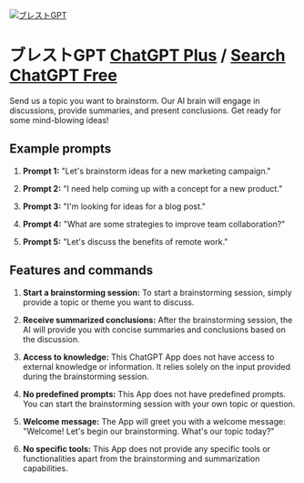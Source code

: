 
[![ブレストGPT](https://files.oaiusercontent.com/file-xhTAhe4XL99VX2bAn3g3IpsM?se=2123-10-18T01%3A27%3A27Z&sp=r&sv=2021-08-06&sr=b&rscc=max-age%3D31536000%2C%20immutable&rscd=attachment%3B%20filename%3D69d78de5-3440-4797-a3e0-33b0dfbf9797.png&sig=UHb0NUPGkq6OaZHMiy2YutfY4vmUle40B9obavmJQ0s%3D)](https://chat.openai.com/g/g-EXlluHV9H-buresutogpt)

# ブレストGPT [ChatGPT Plus](https://chat.openai.com/g/g-EXlluHV9H-buresutogpt) / [Search ChatGPT Free](https://gptcall.net/index.html#/?search=%E3%83%96%E3%83%AC%E3%82%B9%E3%83%88GPT)

Send us a topic you want to brainstorm. Our AI brain will engage in discussions, provide summaries, and present conclusions. Get ready for some mind-blowing ideas!

## Example prompts

1. **Prompt 1:** "Let's brainstorm ideas for a new marketing campaign."

2. **Prompt 2:** "I need help coming up with a concept for a new product."

3. **Prompt 3:** "I'm looking for ideas for a blog post."

4. **Prompt 4:** "What are some strategies to improve team collaboration?"

5. **Prompt 5:** "Let's discuss the benefits of remote work."

## Features and commands

1. **Start a brainstorming session:** To start a brainstorming session, simply provide a topic or theme you want to discuss.

2. **Receive summarized conclusions:** After the brainstorming session, the AI will provide you with concise summaries and conclusions based on the discussion.

3. **Access to knowledge:** This ChatGPT App does not have access to external knowledge or information. It relies solely on the input provided during the brainstorming session.

4. **No predefined prompts:** This App does not have predefined prompts. You can start the brainstorming session with your own topic or question.

5. **Welcome message:** The App will greet you with a welcome message: "Welcome! Let's begin our brainstorming. What's our topic today?"

6. **No specific tools:** This App does not provide any specific tools or functionalities apart from the brainstorming and summarization capabilities.


